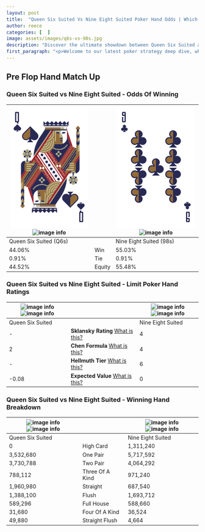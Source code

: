 ```yaml
---
layout: post
title:  "Queen Six Suited Vs Nine Eight Suited Poker Hand Odds | Which Is The Better Hand In Poker? A Complete Guide"
author: reece
categories: [  ]
image: assets/images/q6s-vs-98s.jpg
description: "Discover the ultimate showdown between Queen Six Suited and Nine Eight Suited in poker! Uncover the odds, strategies, and scenarios where one hand triumphs over the other. Get ready to up your poker game with this thrilling analysis."
first_paragraph: "<p>Welcome to our latest poker strategy deep dive, where we're pitting two distinct hands against each other in a high-stakes showdown: Queen Six Suited vs Nine Eight Suited.</p><p>In the dynamic world of poker, every decision counts, and knowing which hand holds the upper hand is key to your success at the table.</p><p>In this article, we'll dissect these two hands, explore the scenarios where one dominates the other, and equip you with the knowledge to make strategic choices that can tip the odds in your favor.</p><p>Get ready to unravel the intriguing dynamics of these poker hands and elevate your game to new heights.</p>"
---
```




[comment]: # (sp0)

## Pre Flop Hand Match Up

<div class="table hand-ratings" markdown="1"> 



### Queen Six Suited vs Nine Eight Suited - Odds Of Winning


    
| ![image info](assets/images/hand1/q.png) ![image info](assets/images/hand1/6s.png) |  | ![image info](assets/images/hand2/9.png) ![image info](assets/images/hand2/8s.png) |
| -------- | -------- | -------- |
| Queen Six Suited (Q6s) |  | Nine Eight Suited (98s) |
| 44.06% | Win | 55.03% |
| 0.91% | Tie | 0.91% |
| 44.52% | Equity | 55.48% |




[comment]: # (sp1)



### Queen Six Suited vs Nine Eight Suited - Limit Poker Hand Ratings


    
| ![image info](https://www.riverpairs.com/assets/images/hand1/q.png) ![image info](https://www.riverpairs.com/assets/images/hand1/6s.png) |  | ![image info](https://www.riverpairs.com/assets/images/hand2/9.png) ![image info](https://www.riverpairs.com/assets/images/hand2/8s.png) |
| -------- | -------- | -------- |
| Queen Six Suited |  | Nine Eight Suited |
| - | **Sklansky Rating** [What is this?](/sklansky-rating-explained) | 4 |
| 2 | **Chen Formula** [What is this?](/chen-formula-explained) | 4 |
| - | **Hellmuth Tier** [What is this?](/Hellmuth-tier-explained) | 6 |
| -0.08 | **Expected Value** [What is this?](/expected-value-explained) | 0 |




[comment]: # (sp2)



### Queen Six Suited vs Nine Eight Suited - Winning Hand Breakdown


    
| ![image info](https://www.riverpairs.com/assets/images/hand1/q.png) ![image info](https://www.riverpairs.com/assets/images/hand1/6s.png) |  | ![image info](https://www.riverpairs.com/assets/images/hand2/9.png) ![image info](https://www.riverpairs.com/assets/images/hand2/8s.png) |
| -------- | -------- | -------- |
| Queen Six Suited |  | Nine Eight Suited |
| 0 | High Card | 1,311,240 |
| 3,532,680 | One Pair | 5,717,592 |
| 3,730,788 | Two Pair | 4,064,292 |
| 788,112 | Three Of A Kind | 971,240 |
| 1,960,980 | Straight | 687,540 |
| 1,388,100 | Flush | 1,693,712 |
| 589,296 | Full House | 588,660 |
| 31,680 | Four Of A Kind | 36,524 |
| 49,880 | Straight Flush | 4,664 |




[comment]: # (sp3)



</div>

[comment]: # (sp4)



[comment]: # (sp5)

